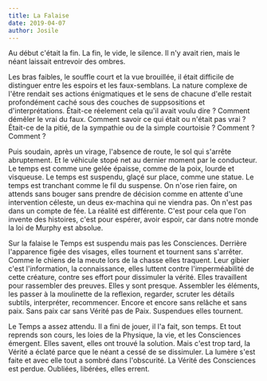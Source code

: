 ```yaml
---
title: La Falaise
date: 2019-04-07
author: Josile
---
```


Au début c'était la fin. La fin, le vide, le silence.
Il n'y avait rien, mais le néant laissait entrevoir des ombres.

Les bras faibles, le souffle court et la vue brouillée, il était difficile de distinguer entre les espoirs et les faux-semblans. La nature complexe de l'être rendait ses actions énigmatiques et le sens de chacune d'elle restait profondément caché sous des couches de suppsositions et d'interprétations. Était-ce réelement cela qu'il avait voulu dire ? Comment démêler le vrai du faux. Comment savoir ce qui était ou n'était pas vrai ? Était-ce de la pitié, de la sympathie ou de la simple courtoisie ? Comment ? Comment ?

Puis soudain, après un virage, l'absence de route, le sol qui s'arrête abruptement. Et le véhicule stopé net au dernier moment par le conducteur. Le temps est comme une gelée épaisse, comme de la poix, lourde et visqueuse. Le temps est suspendu, glaçé sur place, comme une statue. Le temps est tranchant comme le fil du suspense. On n'ose rien faire, on attends sans bouger sans prendre de décision comme en attente d'une intervention céleste, un deus ex-machina qui ne viendra pas. On n'est pas dans un compte de fée. La réalité est différente. C'est pour cela que l'on invente des histoires, c'est pour espérer, avoir espoir, car dans notre monde la loi de Murphy est absolue.

Sur la falaise le Temps est suspendu mais pas les Consciences. Derrière l'apparence figée des visages, elles tournent et tournent sans s'arrêter. Comme le chiens de la meute lors de la chasse elles traquent. Leur gibier c'est l'information, la connaissance, elles luttent contre l'imperméabilité de cette créature, contre ses effort pour dissimuler la vérité. Elles travaillent pour rassembler des preuves. Elles y sont presque. Assembler les éléments, les passer à la moulinette de la reflexion, regarder, scruter les détails subtils, interpréter, recommencer. Encore et encore sans relâche et sans paix. Sans paix car sans Vérité pas de Paix. Suspendues elles tournent.

Le Temps a assez attendu. Il a fini de jouer, il l'a fait, son temps. Et tout reprends son cours, les loies de la Physique, la vie, et les Consciences émergent. Elles savent, elles ont trouvé la solution. Mais c'est trop tard, la Vérité a éclaté parce que le néant a cessé de se dissimuler. La lumère s'est faite et avec elle tout a sombré dans l'obscurité. La Vérité des Consciences est perdue. Oubliées, libérées, elles errent.
